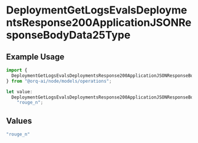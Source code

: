 # DeploymentGetLogsEvalsDeploymentsResponse200ApplicationJSONResponseBodyData25Type

## Example Usage

```typescript
import {
  DeploymentGetLogsEvalsDeploymentsResponse200ApplicationJSONResponseBodyData25Type,
} from "@orq-ai/node/models/operations";

let value:
  DeploymentGetLogsEvalsDeploymentsResponse200ApplicationJSONResponseBodyData25Type =
    "rouge_n";
```

## Values

```typescript
"rouge_n"
```